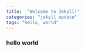 ```yaml
---
title:  "Welcome to Jekyll!"
categories: "jekyll update"
tags: "hello, world"
---
```


### hello world
